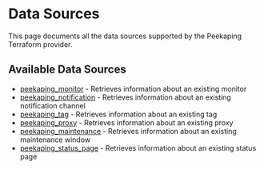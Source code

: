 # Data Sources

This page documents all the data sources supported by the Peekaping Terraform provider.

## Available Data Sources

* [peekaping_monitor](data-sources/monitor.md) - Retrieves information about an existing monitor
* [peekaping_notification](data-sources/notification.md) - Retrieves information about an existing notification channel
* [peekaping_tag](data-sources/tag.md) - Retrieves information about an existing tag
* [peekaping_proxy](data-sources/proxy.md) - Retrieves information about an existing proxy
* [peekaping_maintenance](data-sources/maintenance.md) - Retrieves information about an existing maintenance window
* [peekaping_status_page](data-sources/status_page.md) - Retrieves information about an existing status page
